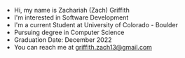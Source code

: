 - Hi, my name is Zachariah (Zach) Griffith
- I'm interested in Software Development
- I'm a current Student at University of Colorado - Boulder
- Pursuing degree in Computer Science
- Graduation Date: December 2022
- You can reach me at griffith.zach13@gmail.com
